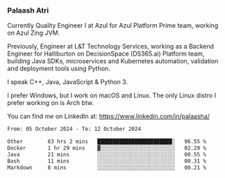 ### Palaash Atri

Currently Quality Engineer I at Azul for Azul Platform Prime team, working on Azul Zing JVM. 

Previously, Engineer at L&T Technology Services, working as a Backend Engineer for Halliburton on DecisionSpace (DS365.ai) Platform team, building Java SDKs, microservices and Kubernetes automation, validation and deployment tools using Python.

I speak C++, Java, JavaScript & Python 3.

I prefer Windows, but I work on macOS and Linux. The only Linux distro I prefer working on is Arch btw.

You can find me on LinkedIn at: https://www.linkedin.com/in/palaasha/

<!--START_SECTION:waka-->

```txt
From: 05 October 2024 - To: 12 October 2024

Other        63 hrs 2 mins   ████████████████████████░   96.55 %
Docker       1 hr 29 mins    ▓░░░░░░░░░░░░░░░░░░░░░░░░   02.29 %
Java         21 mins         ░░░░░░░░░░░░░░░░░░░░░░░░░   00.55 %
Bash         11 mins         ░░░░░░░░░░░░░░░░░░░░░░░░░   00.31 %
Markdown     8 mins          ░░░░░░░░░░░░░░░░░░░░░░░░░   00.21 %
```

<!--END_SECTION:waka-->
